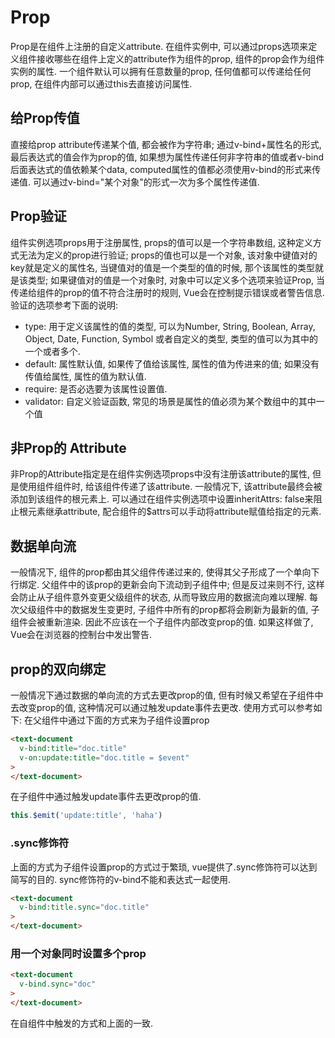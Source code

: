# Prop

Prop是在组件上注册的自定义attribute. 在组件实例中, 可以通过props选项来定义组件接收哪些在组件上定义的attribute作为组件的prop, 组件的prop会作为组件实例的属性. 一个组件默认可以拥有任意数量的prop, 任何值都可以传递给任何prop, 在组件内部可以通过this去直接访问属性.

## 给Prop传值 

直接给prop attribute传递某个值, 都会被作为字符串; 通过v-bind+属性名的形式, 最后表达式的值会作为prop的值, 如果想为属性传递任何非字符串的值或者v-bind后面表达式的值依赖某个data, computed属性的值都必须使用v-bind的形式来传递值. 可以通过v-bind="某个对象"的形式一次为多个属性传递值. 

## Prop验证

组件实例选项props用于注册属性, props的值可以是一个字符串数组, 这种定义方式无法为定义的prop进行验证; props的值也可以是一个对象, 该对象中键值对的key就是定义的属性名, 当键值对的值是一个类型的值的时候, 那个该属性的类型就是该类型; 如果键值对的值是一个对象时, 对象中可以定义多个选项来验证Prop, 当传递给组件的prop的值不符合注册时的规则, Vue会在控制提示错误或者警告信息. 验证的选项参考下面的说明: 

* type: 用于定义该属性的值的类型, 可以为Number, String, Boolean, Array, Object, Date, Function, Symbol 或者自定义的类型, 类型的值可以为其中的一个或者多个. 
* default: 属性默认值, 如果传了值给该属性, 属性的值为传进来的值; 如果没有传值给属性, 属性的值为默认值. 
* require: 是否必选要为该属性设置值. 
* validator: 自定义验证函数, 常见的场景是属性的值必须为某个数组中的其中一个值

## 非Prop的 Attribute

非Prop的Attribute指定是在组件实例选项props中没有注册该attribute的属性, 但是使用组件组件时, 给该组件传递了该attribute. 一般情况下, 该attribute最终会被添加到该组件的根元素上. 可以通过在组件实例选项中设置inheritAttrs: false来阻止根元素继承attribute, 配合组件的$attrs可以手动将attribute赋值给指定的元素. 

## 数据单向流 

一般情况下, 组件的prop都由其父组件传递过来的, 使得其父子形成了一个单向下行绑定. 父组件中的该prop的更新会向下流动到子组件中; 但是反过来则不行, 这样会防止从子组件意外变更父级组件的状态, 从而导致应用的数据流向难以理解. 每次父级组件中的数据发生变更时, 子组件中所有的prop都将会刷新为最新的值, 子组件会被重新渲染. 因此不应该在一个子组件内部改变prop的值. 如果这样做了, Vue会在浏览器的控制台中发出警告. 

## prop的双向绑定

一般情况下通过数据的单向流的方式去更改prop的值, 但有时候又希望在子组件中去改变prop的值, 这种情况可以通过触发update事件去更改. 使用方式可以参考如下: 
在父组件中通过下面的方式来为子组件设置prop
```html
<text-document
  v-bind:title="doc.title"
  v-on:update:title="doc.title = $event"
>
</text-document>
```
在子组件中通过触发update事件去更改prop的值. 
```javascript
this.$emit('update:title', 'haha')
```

### .sync修饰符

上面的方式为子组件设置prop的方式过于繁琐, vue提供了.sync修饰符可以达到简写的目的. sync修饰符的v-bind不能和表达式一起使用. 
```html
<text-document
  v-bind:title.sync="doc.title"
>
</text-document>
```

### 用一个对象同时设置多个prop

```html
<text-document
  v-bind.sync="doc"
>
</text-document>
```
在自组件中触发的方式和上面的一致. 





